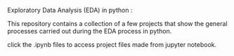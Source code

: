 Exploratory Data Analysis (EDA) in python :

This repository contains a collection of a few projects that show the general processes carried out during the EDA process in python.

click the .ipynb files to access project files made from jupyter notebook.
